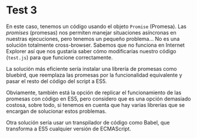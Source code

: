 # Test 3

En este caso, tenemos un código usando el objeto `Promise` (Promesa). Las *promises* 
(promesas) nos permiten manejar situaciones asíncronas en nuestras ejecuciones, 
pero tenemos un pequeño problema… No es una solución totalmente cross-browser. 
Sabemos que no funciona en Internet Explorer así que nos gustaría saber cómo 
modificarías nuestro código (`test.js`) para que funcione correctamente.

La solución más eficiente sería instalar una librería de promesas como bluebird,
que reemplaza las promesas por la funcionalidad equivalente y pasar el resto del
código del script a ES5.

Obviamente, también está la opción de replicar el funcionamiento de las promesas con
código en ES5, pero considero que es una opción demasiado costosa, sobre todo, si
tenemos en cuenta que hay varias librerías que se encargan de solucionar estos problemas.

Otra solución sería usar un transpilador de código como Babel, que transforma
a ES5 cualquier versión de ECMAScript.